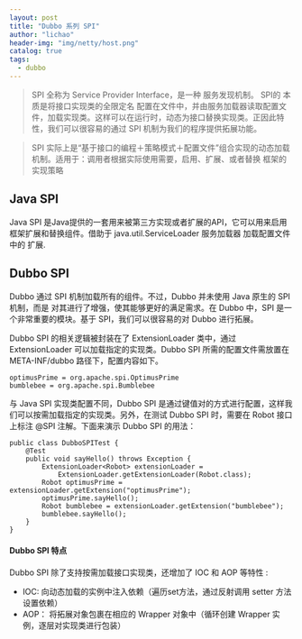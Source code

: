 ```yaml
---
layout: post
title: "Dubbo 系列 SPI"
author: "lichao"
header-img: "img/netty/host.png"
catalog: true
tags:
  - dubbo
---
```


> SPI 全称为 Service Provider Interface，是一种 服务发现机制。 SPI的 本质是将接口实现类的全限定名 配置在文件中，并由服务加载器读取配置文件，加载实现类。这样可以在运行时，动态为接口替换实现类。正因此特性，我们可以很容易的通过 SPI 机制为我们的程序提供拓展功能。

> SPI 实际上是“基于接口的编程＋策略模式＋配置文件”组合实现的动态加载机制。适用于：调用者根据实际使用需要，启用、扩展、或者替换 框架的实现策略

## Java SPI
Java SPI 是Java提供的一套用来被第三方实现或者扩展的API，它可以用来启用框架扩展和替换组件。借助于 java.util.ServiceLoader 服务加载器 加载配置文件中的 扩展.

## Dubbo SPI 
Dubbo 通过 SPI 机制加载所有的组件。不过，Dubbo 并未使用 Java 原生的 SPI 机制，而是 对其进行了增强，使其能够更好的满足需求。在 Dubbo 中，SPI 是一个非常重要的模块。基于 SPI，我们可以很容易的对 Dubbo 进行拓展。

Dubbo SPI 的相关逻辑被封装在了 ExtensionLoader 类中，通过 ExtensionLoader 可以加载指定的实现类。Dubbo SPI 所需的配置文件需放置在 META-INF/dubbo 路径下，配置内容如下。

```
optimusPrime = org.apache.spi.OptimusPrime
bumblebee = org.apache.spi.Bumblebee
```

与 Java SPI 实现类配置不同，Dubbo SPI 是通过键值对的方式进行配置，这样我们可以按需加载指定的实现类。另外，在测试 Dubbo SPI 时，需要在 Robot 接口上标注 @SPI 注解。下面来演示 Dubbo SPI 的用法：

```
public class DubboSPITest {
    @Test
    public void sayHello() throws Exception {
        ExtensionLoader<Robot> extensionLoader = 
            ExtensionLoader.getExtensionLoader(Robot.class);
        Robot optimusPrime = extensionLoader.getExtension("optimusPrime");
        optimusPrime.sayHello();
        Robot bumblebee = extensionLoader.getExtension("bumblebee");
        bumblebee.sayHello();
    }
}
```

#### Dubbo SPI 特点
Dubbo SPI 除了支持按需加载接口实现类，还增加了 IOC 和 AOP 等特性 :
* IOC: 向动态加载的实例中注入依赖（遍历set方法，通过反射调用 setter 方法设置依赖）
* AOP： 将拓展对象包裹在相应的 Wrapper 对象中（循环创建 Wrapper 实例，逐层对实现类进行包装）
